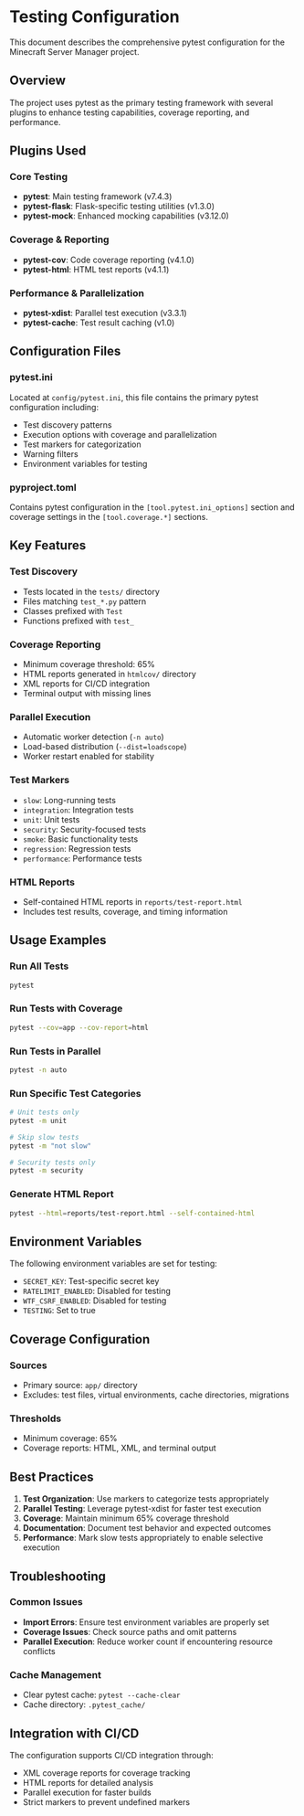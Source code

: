 # Testing Configuration

This document describes the comprehensive pytest configuration for the
Minecraft Server Manager project.

## Overview

The project uses pytest as the primary testing framework with several
plugins to enhance testing capabilities, coverage reporting, and
performance.

## Plugins Used

### Core Testing

- **pytest**: Main testing framework (v7.4.3)
- **pytest-flask**: Flask-specific testing utilities (v1.3.0)
- **pytest-mock**: Enhanced mocking capabilities (v3.12.0)

### Coverage & Reporting

- **pytest-cov**: Code coverage reporting (v4.1.0)
- **pytest-html**: HTML test reports (v4.1.1)

### Performance & Parallelization

- **pytest-xdist**: Parallel test execution (v3.3.1)
- **pytest-cache**: Test result caching (v1.0)

## Configuration Files

### pytest.ini

Located at `config/pytest.ini`, this file contains the primary pytest
configuration including:

- Test discovery patterns
- Execution options with coverage and parallelization
- Test markers for categorization
- Warning filters
- Environment variables for testing

### pyproject.toml

Contains pytest configuration in the `[tool.pytest.ini_options]` section
and coverage settings in the `[tool.coverage.*]` sections.

## Key Features

### Test Discovery

- Tests located in the `tests/` directory
- Files matching `test_*.py` pattern
- Classes prefixed with `Test`
- Functions prefixed with `test_`

### Coverage Reporting

- Minimum coverage threshold: 65%
- HTML reports generated in `htmlcov/` directory
- XML reports for CI/CD integration
- Terminal output with missing lines

### Parallel Execution

- Automatic worker detection (`-n auto`)
- Load-based distribution (`--dist=loadscope`)
- Worker restart enabled for stability

### Test Markers

- `slow`: Long-running tests
- `integration`: Integration tests
- `unit`: Unit tests
- `security`: Security-focused tests
- `smoke`: Basic functionality tests
- `regression`: Regression tests
- `performance`: Performance tests

### HTML Reports

- Self-contained HTML reports in `reports/test-report.html`
- Includes test results, coverage, and timing information

## Usage Examples

### Run All Tests

```bash
pytest
```

### Run Tests with Coverage

```bash
pytest --cov=app --cov-report=html
```

### Run Tests in Parallel

```bash
pytest -n auto
```

### Run Specific Test Categories

```bash
# Unit tests only
pytest -m unit

# Skip slow tests
pytest -m "not slow"

# Security tests only
pytest -m security
```

### Generate HTML Report

```bash
pytest --html=reports/test-report.html --self-contained-html
```

## Environment Variables

The following environment variables are set for testing:

- `SECRET_KEY`: Test-specific secret key
- `RATELIMIT_ENABLED`: Disabled for testing
- `WTF_CSRF_ENABLED`: Disabled for testing
- `TESTING`: Set to true

## Coverage Configuration

### Sources

- Primary source: `app/` directory
- Excludes: test files, virtual environments, cache directories, migrations

### Thresholds

- Minimum coverage: 65%
- Coverage reports: HTML, XML, and terminal output

## Best Practices

1. **Test Organization**: Use markers to categorize tests appropriately
2. **Parallel Testing**: Leverage pytest-xdist for faster test execution
3. **Coverage**: Maintain minimum 65% coverage threshold
4. **Documentation**: Document test behavior and expected outcomes
5. **Performance**: Mark slow tests appropriately to enable selective execution

## Troubleshooting

### Common Issues

- **Import Errors**: Ensure test environment variables are properly set
- **Coverage Issues**: Check source paths and omit patterns
- **Parallel Execution**: Reduce worker count if encountering resource conflicts

### Cache Management

- Clear pytest cache: `pytest --cache-clear`
- Cache directory: `.pytest_cache/`

## Integration with CI/CD

The configuration supports CI/CD integration through:

- XML coverage reports for coverage tracking
- HTML reports for detailed analysis
- Parallel execution for faster builds
- Strict markers to prevent undefined markers
